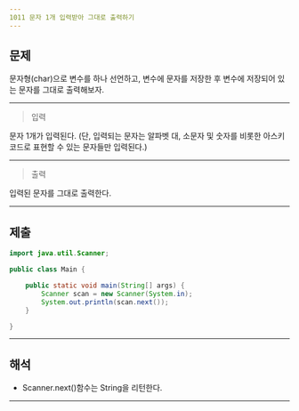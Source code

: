 ```yaml
---
1011 문자 1개 입력받아 그대로 출력하기
---
```

문제
---
문자형(char)으로 변수를 하나 선언하고, 변수에 문자를 저장한 후
변수에 저장되어 있는 문자를 그대로 출력해보자.


---
>입력 

문자 1개가 입력된다.
(단, 입력되는 문자는 알파벳 대, 소문자 및 숫자를 비롯한 아스키코드로 표현할 수 있는 문자들만 입력된다.)

---

>출력   

입력된 문자를 그대로 출력한다.

---
제출
---
```java
import java.util.Scanner;

public class Main {

	public static void main(String[] args) {
		Scanner scan = new Scanner(System.in);
		System.out.println(scan.next());
	}

}

```
---
해석
---
* Scanner.next()함수는 String을 리턴한다.
---